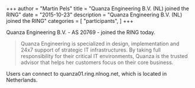 +++
author = "Martin Pels"
title = "Quanza Engineering B.V. (NL) joined the RING"
date = "2015-10-23"
description = "Quanza Engineering B.V. (NL) joined the RING"
categories = [
    "participants",
]
+++

Quanza Engineering B.V. - AS 20769 - joined the RING today.

> Quanza Engineering is specialized in design, implementation and 24x7 support of strategic IT infrastructures. By taking full responsibility for their critical IT environments, Quanza is the trusted advisor that helps her customers focus on their core business.

Users can connect to quanza01.ring.nlnog.net, which is located in Netherlands.



